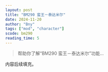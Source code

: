 ```yaml
---
layout: post
title: "BM290 蛮王－泰达米尔"
date: 2024-11-20
author: "Bny"
tags: ["mod", "character"]
scode: bm290
reading_time: 5
---
```


> 帮助你了解“BM290 蛮王－泰达米尔”功能...

内容后续填充。
